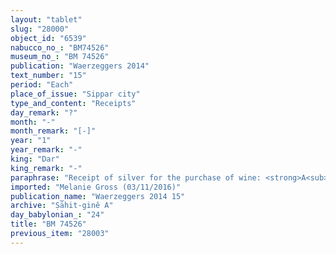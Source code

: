 ```yaml
---
layout: "tablet"
slug: "28000"
object_id: "6539"
nabucco_no_: "BM74526"
museum_no_: "BM 74526"
publication: "Waerzeggers 2014"
text_number: "15"
period: "Each"
place_of_issue: "Sippar city"
type_and_content: "Receipts"
day_remark: "?"
month: "-"
month_remark: "[-]"
year: "1"
year_remark: "-"
king: "Dar"
king_remark: "-"
paraphrase: "Receipt of silver for the purchase of wine: <strong>A<sub>1</sub></strong> and <strong>A<sub>2</sub></strong>, slave (<em>qallu</em>) of <strong>C</strong>, by order of (<em>ina na&scaron;parti</em>) the priest (<em>&scaron;ang&ucirc;</em>) of Opis <strong>C</strong>, receive 52 shekels of silver from <strong>B</strong> in order to purchase 4 vats (<em>&scaron;appu</em><em>)</em> of wine. 2 witnesses and the scribe.<br /> &nbsp;<br /> <strong>A<sub>1</sub></strong> = Nergal-ahhē-iddin/Nergal-ēṭir; <strong>A<sub>2</sub></strong>= Nab&ucirc;-&scaron;ālim, <em>qallu</em> (slave) of <strong>C</strong>; <strong>B</strong> = Marduk-rēmanni/Bēl-uballiṭ//Ṣāhit-gin&ecirc;; <strong>C</strong> = S&icirc;n-ibni, <em>&scaron;ang&ucirc;</em> (priest) of Opis; Scribe = [&hellip;]-bi-&Scaron;ama&scaron;/[&hellip;]//[&hellip;]-tu<br /> <br /> &nbsp;"
imported: "Melanie Gross (03/11/2016)"
publication_name: "Waerzeggers 2014 15"
archive: "Ṣāhit-ginê A"
day_babylonian_: "24"
title: "BM 74526"
previous_item: "28003"
---
```

